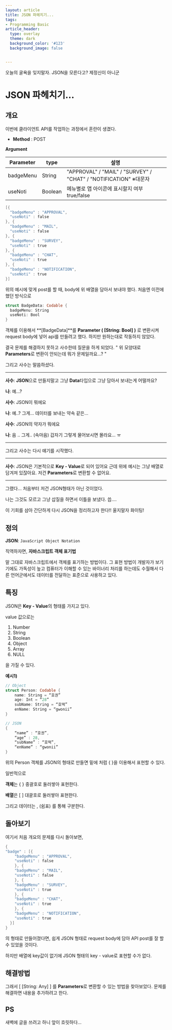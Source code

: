 ```yaml
---
layout: article
title: JSON 파헤치기...
tags:
- Programming Basic
article_header:
  type: overlay
  theme: dark
  background_color: '#123'
  background_image: false


---
```


오늘의 굴욕을 잊지말자. JSON을 모른다고? 제정신이 아니군

<!--more-->

# JSON 파헤치기… 



## 개요 

이번에 클라이언트 API를 작업하는 과정에서 혼란이 생겼다.

- **Method** : POST

**Argument**

| **Parameter** | **type** | **설명**                                   |
| ------------- | -------- | ---------------------------------------- |
| badgeMenu     | String   | "APPROVAL" / "MAIL" / "SURVEY" / "CHAT" / "NOTIFICATION" ※대문자 |
| useNoti       | Boolean  | 메뉴별로 앱 아이콘에 표시할지 여부 true/false           |

```swift
[{ 
  "badgeMenu" : "APPROVAL",
  "useNoti" : false
}, {
  "badgeMenu" : "MAIL",
  "useNoti" : false
}, {
  "badgeMenu" : "SURVEY",
  "useNoti" : true
}, {
  "badgeMenu" : "CHAT",
  "useNoti" : true
}, {
  "badgeMenu" : "NOTIFICATION",
  "useNoti" : true
}]
```



위의 예시에 맞게 post를 할 때, body에 위 배열을 담아서 보내야 했다. 처음엔 이전에 했던 방식으로 

```swift
struct BadgeData: Codable {
  badgeMenu: String
  useNoti: Bool
}
```

객체를 이용해서 **[BadgeData]**를 **Parameter ( [String: Bool] )** 로 변환시켜 request body에 넣어 api를 만들려고 했다. 하지만 원하는대로 작동하지 않았다. 

결국 문제를 해결하지 못하고 사수한테 질문을 하게 되었다. " 위 모양대로 **Parameters**로 변환이 안되는데 뭐가 문제일까요…? "

그리고 사수는 말씀하셨다. 

---

**사수**:  **JSON**으로 만들지말고 그냥 **Data**타입으로 그냥 담아서 보내는게 어떨까요?

**나**: 예...? 

**사수**: JSON이 뭐에요

**나**: 예..? 그게… 데이터를 보내는 약속 같은… 

**사수**: JSON의 약자가 뭐에요 

**나**: 음 .. 그게.. (속마음) 갑자기 그렇게 물어보시면 몰라요… ㅠ 

---

그리고 사수는 다시 얘기를 시작했다. 

---

**사수**: JSON은 기본적으로 **Key - Value**로 되어 있어요 근데 위에 예시는 그냥 배열로 담겨져 있잖아요. 저건 **Parameters**로 변환할 수 없어요. 

---

그랬다… 처음부터 저건 JSON형태가 아닌 것이었다. 

나는 그것도 모르고 그냥 삽질을 하면서 이틀을 보냈다. 씁…. 

이 기회를 삼아 간단하게 다시 JSON을 정리하고자 한다!! 울지말자 화이팅! 



## 정의 

**JSON**: `JavaScript Object Notation`

직역하자면, **자바스크립트 객체 표기법**

말 그대로 자바스크립트에서 객체를 표기하는 방법이다. 그 표현 방법이 개발자가 보기기에도 가독성이 높고 컴퓨터가 이해할 수 있는 바이너리 처리를 하는데도 수월해서 다른 언어군에서도 데이터를 전달하는 표준으로 사용하고 있다. 



## 특징 

JSON은 **Key - Value**의 형태를 가지고 있다. 

value 값으로는 

1. Number
2. String
3. Boolean
4. Object
5. Array
6. NULL

을 가질 수 있다. 



**예시1)**

```swift
// Object 
struct Person: Codable {
	name: String = “호권”
	age: Int = “28”
	subName: String = “호떡”
	enName: String = “gwonii”
}

// JSON
{
	“name” : “호권”,
	“age” : 28,
	“subName” : “호떡”,
	“enName” : “gwonii”
}
```

 위의 Person 객체를 JSON의 형태로 만들면 밑에 처럼 { }을 이용해서 표현할 수 있다. 

일반적으로 

**객체**는 { } 중괄호로 둘러쌓아 표현한다. 

**배열**은 [ ] 대괄호로 둘러쌓아 표현한다.

그리고 데이터는 , (쉼표) 를 통해 구분한다. 



## 돌아보기 

여기서 처음 개요의 문제를 다시 돌아보면, 

```swift
{
"badge" : [{ 
  	"badgeMenu" : "APPROVAL",
  	"useNoti" : false
	}, {
  	"badgeMenu" : "MAIL",
  	"useNoti" : false
	}, {
  	"badgeMenu" : "SURVEY",
  	"useNoti" : true
	}, {
  	"badgeMenu" : "CHAT",
  	"useNoti" : true
	}, {
  	"badgeMenu" : "NOTIFICATION",
  	"useNoti" : true
  }]
}
```

의 형태로 만들어졌다면, 쉽게 JSON 형태로 request body에 담아 API post를 잘 할 수 있었을 것이다. 

하지만 배열에 key값이 없기에 JSON 형태의 key - value로 표현할 수가 없다. 



## 해결방법

그래서 [ [String: Any] ] 를 **Parameters**로 변환할 수 있는 방법을 찾아보았다. 문제를 해결하면 내용을 추가하려고 한다. 



## PS

새벽에 글을 쓰려고 하니 앞이 흐릿하다...













